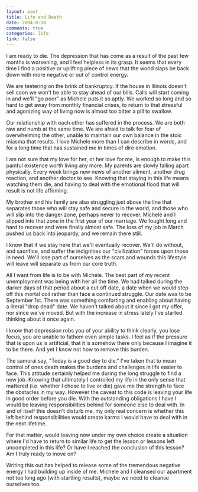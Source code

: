```yaml
--- 
layout: post
title: Life and Death
date: 2004-8-10
comments: true
categories: life
link: false
---
```

I am ready to die. The depression that has come as a result of the past few months is worsening, and I feel helpless in its grasp. It seems that every time I find a positive or uplifting piece of news that the world slaps be back down with more negative or out of control energy.

We are teetering on the brink of bankruptcy. If the house in Illinois doesn't sell soon we won't be able to stay ahead of our bills. Calls will start coming in and we'll "go poor" as Michele puts it so aptly. We worked so long and so hard to get away from monthly financial crises, to return to that stressful and agonizing way of living now is almost too bitter a pill to swallow.

Our relationship with each other has suffered in the process. We are both raw and numb at the same time. We are afraid to talk for fear of overwhelming the other, unable to maintain our own balance in the stoic miasma that results. I love Michele more than I can describe in words, and for a long time that has sustained me in times of dire emotion.

I am not sure that my love for her, or her love for me, is enough to make this painful existence worth living any more. My parents are slowly falling apart physically. Every week brings new news of another aliment, another drug reaction, and another doctor to see. Knowing that staying in this life means watching them die, and having to deal with the emotional flood that will result is not life affirming.

My brother and his family are also struggling just above the line that separates those who will stay safe and secure in the world, and those who will slip into the danger zone, perhaps never to recover. Michele and I slipped into that zone in the first year of our marriage. We fought long and hard to recover and were finally almost safe. The loss of my job in March pushed us back into jeopardy, and we remain there still.

I know that if we stay here that we'll eventually recover. We'll do without, and sacrifice, and suffer the indignities our "civilization" forces upon those in need. We'll lose part of ourselves as the scars and wounds this lifestyle will leave will separate us from our core truth.

All I want from life is to be with Michele. The best part of my recent unemployment was being with her all the time. We had talked during the darker days of that period about a cut off date, a date when we would step off this mortal coil rather than face a continued struggle. Our date was to be September 1st. There was something comforting and enabling about having a literal "drop dead" date. We haven't talked about it since I got my offer, nor since we've moved. But with the increase in stress lately I've started thinking about it once again.

I know that depression robs you of your ability to think clearly, you lose focus, you are unable to fathom even simple tasks. I feel as if the pressure that is upon us is artificial, that it is somehow there only because I imagine it to be there. And yet I know not how to remove this burden.

The samurai say, "Today is a good day to die." I've taken that to mean control of ones death makes the burdens and challenges in life easier to face. This attitude certainly helped me during the long struggle to find a new job. Knowing that ultimately I controlled my life in the only sense that mattered (i.e. whether I chose to live or die) gave me the strength to face the obstacles in my way. However the caveat to this code is leaving your life in good order before you die. With the outstanding obligations I have I would be leaving responsibilities behind for someone else to deal with. In and of itself this doesn't disturb me, my only real concern is whether this left behind responsibilities would create karma I would have to deal with in the next lifetime.

For that matter, would leaving now under my own choice create a situation where I'd have to return to similar life to get the lesson or lessons left uncompleted in this life? Or have I reached the conclusion of this lesson? Am I truly ready to move on?

Writing this out has helped to release some of the tremendous negative energy I had building up inside of me. Michele and I cleansed our apartment not too long ago (with startling results), maybe we need to cleanse ourselves too.
